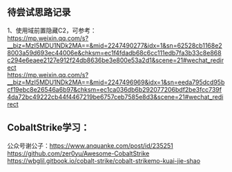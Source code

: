 ## 待尝试思路记录
1、使用域前置隐藏C2，可参考：  
https://mp.weixin.qq.com/s?__biz=MzI5MDU1NDk2MA==&mid=2247490277&idx=1&sn=62528cb1168e28003a59d693ec44006e&chksm=ec1f4fdadb68c6cc111edb7fa3b33c8e868c294e6eaee2127e912f24db8636be3e800e53a2d1&scene=21#wechat_redirect  
https://mp.weixin.qq.com/s?__biz=MzI5MDU1NDk2MA==&mid=2247496969&idx=1&sn=eeda795dcd95bcf19ebc8e26546a6b97&chksm=ec1ca036db6b292077206bdf2be3fcc739f4da72bc49222cb44f4467219be6757ceb7585e8d3&scene=21#wechat_redirect

## CobaltStrike学习：
公众号谢公子：https://www.anquanke.com/post/id/235251  
https://github.com/zer0yu/Awesome-CobaltStrike  
https://wbglil.gitbook.io/cobalt-strike/cobalt-strikemo-kuai-jie-shao
